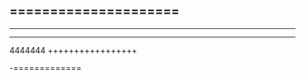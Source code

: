 =====================
--------------
*****************

--------
4444444
+++++++++++++++++

-=============